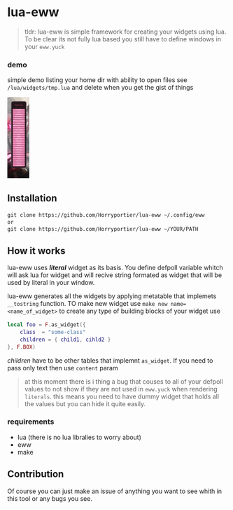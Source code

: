 # lua-eww
> tldr: lua-eww is simple framework for creating your widgets using lua.
> To be clear its not fully lua based you still have to define windows in your `eww.yuck`

### demo
simple demo listing your home dir with ability to open files see `/lua/widgets/tmp.lua` and delete when you get the gist of things

<img src="https://raw.githubusercontent.com/Horryportier/lua-eww/main/demo/home_dir.png" width=10% height=10%>


## Installation 
```
git clone https://github.com/Horryportier/lua-eww ~/.config/eww
or
git clone https://github.com/Horryportier/lua-eww ~/YOUR/PATH
```

## How it works 
lua-eww uses ***literal*** widget as its basis. You define defpoll variable whitch will ask lua for widget 
and will recive string formated as widget that will be used by literal in your window. 

lua-eww generates all the widgets by applying metatable that implemets `__tostring` function.
TO make new widget use `make new name=<name_of_widget>` to create any type 
of building blocks of your widget use 
```lua 
local foo = F.as_widget({ 
    class  = "some-class"
    children = { child1, cihld2 } 
}, F.BOX)
```
*children* have to be other tables that implemnt `as_widget`. 
If you need to pass only text then use `content` param



> at this moment there is i thing a bug that couses to all of your defpoll 
> values to not show if they are not used in `eww.yuck` when rendering `literals`.
> this means you need to have dummy widget that holds all the values but you can hide it quite easily.   

### requirements 
- lua (there is no lua libralies to worry about)
- eww 
- make

## Contribution 
Of course  you can just make an issue of anything you want to see whith in this tool or any bugs you see. 

